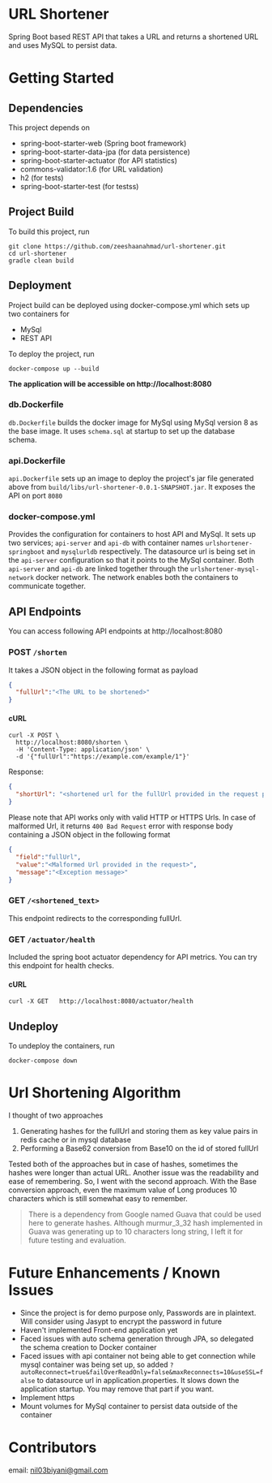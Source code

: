 # URL Shortener

Spring Boot based REST API that takes a URL and returns a shortened URL and uses MySQL to persist data.

# Getting Started

## Dependencies

This project depends on 
* spring-boot-starter-web (Spring boot framework)
* spring-boot-starter-data-jpa (for data persistence)
* spring-boot-starter-actuator (for API statistics)
* commons-validator:1.6 (for URL validation)
* h2 (for tests)
* spring-boot-starter-test (for testss)

## Project Build 

To build this project, run

```shell script
git clone https://github.com/zeeshaanahmad/url-shortener.git
cd url-shortener
gradle clean build
```

## Deployment

Project build can be deployed using docker-compose.yml which sets up two containers for
* MySql
* REST API

To deploy the project, run

```shell script
docker-compose up --build
```

**The application will be accessible on http://localhost:8080**

### db.Dockerfile
`db.Dockerfile` builds the docker image for MySql using MySql version 8 as the base image. It uses `schema.sql` at startup to set up the database schema.

### api.Dockerfile
`api.Dockerfile` sets up an image to deploy the project's jar file generated above from `build/libs/url-shortener-0.0.1-SNAPSHOT.jar`. It exposes the API on port `8080`

### docker-compose.yml
Provides the configuration for containers to host API and MySql. It sets up two services; `api-server` and `api-db` with container names `urlshortener-springboot` and `mysqlurldb` respectively. 
The datasource url is being set in the `api-server` configuration so that it points to the MySql container.
Both `api-server` and `api-db` are linked together through the `urlshortener-mysql-network` docker network. The network enables both the containers to communicate together.

## API Endpoints

You can access following API endpoints at http://localhost:8080

### POST `/shorten`
It takes a JSON object in the following format as payload

```json
{
  "fullUrl":"<The URL to be shortened>"
}
```

#### cURL

```shell script
curl -X POST \
  http://localhost:8080/shorten \
  -H 'Content-Type: application/json' \
  -d '{"fullUrl":"https://example.com/example/1"}'
```

Response:

```json
{
  "shortUrl": "<shortened url for the fullUrl provided in the request payload>"
}
```

Please note that API works only with valid HTTP or HTTPS Urls. In case of malformed Url, it returns `400 Bad Request` error with response body containing a JSON object in the following format

```json
{
  "field":"fullUrl",
  "value":"<Malformed Url provided in the request>",
  "message":"<Exception message>"
}
```

### GET `/<shortened_text>`

This endpoint redirects to the corresponding fullUrl.

### GET `/actuator/health`

Included the spring boot actuator dependency for API metrics. You can try this endpoint for health checks.

#### cURL

```shell script
curl -X GET   http://localhost:8080/actuator/health
```

## Undeploy

To undeploy the containers, run

```shell script
docker-compose down
```

# Url Shortening Algorithm

I thought of two approaches
1. Generating hashes for the fullUrl and storing them as key value pairs in redis cache or in mysql database
2. Performing a Base62 conversion from Base10 on the id of stored fullUrl

Tested both of the approaches but in case of hashes, sometimes the hashes were longer than actual URL. Another issue was the readability and ease of remembering. So, I went with the second approach. With the Base conversion approach, even the maximum value of Long produces 10 characters which is still somewhat easy to remember. 
> There is a dependency from Google named Guava that could be used here to generate hashes. Although murmur_3_32 hash implemented in Guava was generating up to 10 characters long string, I left it for future testing and evaluation.

# Future Enhancements / Known Issues
* Since the project is for demo purpose only, Passwords are in plaintext. Will consider using Jasypt to encrypt the password in future
* Haven't implemented Front-end application yet
* Faced issues with auto schema generation through JPA, so delegated the schema creation to Docker container
* Faced issues with api container not being able to get connection while mysql container was being set up, so added `?autoReconnect=true&failOverReadOnly=false&maxReconnects=10&useSSL=false` to datasource url in application.properties. It slows down the application startup. You may remove that part if you want.
* Implement https
* Mount volumes for MySql container to persist data outside of the container

# Contributors
email: nil03biyani@gmail.com
